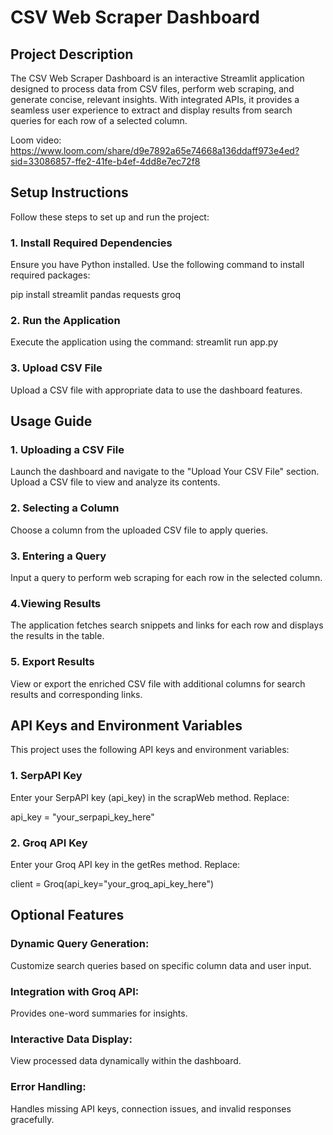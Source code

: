 # CSV Web Scraper Dashboard

## Project Description
The CSV Web Scraper Dashboard is an interactive Streamlit application designed to process data from CSV files, perform web scraping, and generate concise, relevant insights. With integrated APIs, it provides a seamless user experience to extract and display results from search queries for each row of a selected column.

Loom video: https://www.loom.com/share/d9e7892a65e74668a136ddaff973e4ed?sid=33086857-ffe2-41fe-b4ef-4dd8e7ec72f8

## Setup Instructions
Follow these steps to set up and run the project:

### 1. Install Required Dependencies
Ensure you have Python installed. Use the following command to install required packages:
 
pip install streamlit pandas requests groq

### 2. Run the Application
Execute the application using the command:
streamlit run app.py

### 3. Upload CSV File
Upload a CSV file with appropriate data to use the dashboard features.

## Usage Guide
### 1. Uploading a CSV File

Launch the dashboard and navigate to the "Upload Your CSV File" section.
Upload a CSV file to view and analyze its contents.
### 2. Selecting a Column

Choose a column from the uploaded CSV file to apply queries.
### 3. Entering a Query

Input a query to perform web scraping for each row in the selected column.
### 4.Viewing Results

The application fetches search snippets and links for each row and displays the results in the table.
### 5. Export Results

View or export the enriched CSV file with additional columns for search results and corresponding links.

## API Keys and Environment Variables
This project uses the following API keys and environment variables:

### 1. SerpAPI Key

Enter your SerpAPI key (api_key) in the scrapWeb method. Replace:

api_key = "your_serpapi_key_here"

### 2. Groq API Key

Enter your Groq API key in the getRes method. Replace:

client = Groq(api_key="your_groq_api_key_here")

## Optional Features
### Dynamic Query Generation:
Customize search queries based on specific column data and user input.
### Integration with Groq API:
Provides one-word summaries for insights.
### Interactive Data Display:
View processed data dynamically within the dashboard.
### Error Handling:
Handles missing API keys, connection issues, and invalid responses gracefully.

